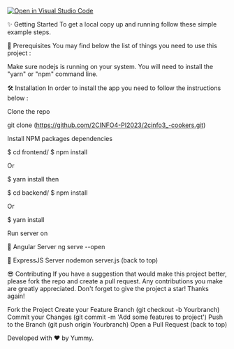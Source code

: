 [![Open in Visual Studio Code](https://classroom.github.com/assets/open-in-vscode-718a45dd9cf7e7f842a935f5ebbe5719a5e09af4491e668f4dbf3b35d5cca122.svg)](https://classroom.github.com/online_ide?assignment_repo_id=11279924&assignment_repo_type=AssignmentRepo)

✨ Getting Started
To get a local copy up and running follow these simple example steps.

🚧 Prerequisites
You may find below the list of things you need to use this project :

Make sure nodejs is running on your system.
You will need to install the "yarn" or "npm" command line.

🛠 Installation
In order to install the app you need to follow the instructions below :

Clone the repo

git clone (https://github.com/2CINFO4-PI2023/2cinfo3_-cookers.git)


Install NPM packages dependencies

$ cd frontend/
$ npm install 

Or

$ yarn install 
then

$ cd backend/
$ npm install 

Or

$ yarn install 


Run server on

📍 Angular Server
ng serve --open

📍 ExpressJS Server
nodemon server.js
(back to top)

😎 Contributing
If you have a suggestion that would make this project better, please fork the repo and create a pull request. Any contributions you make are greatly appreciated. Don't forget to give the project a star! Thanks again!

Fork the Project
Create your Feature Branch (git checkout -b Yourbranch)
Commit your Changes (git commit -m 'Add some features to project')
Push to the Branch (git push origin Yourbranch)
Open a Pull Request
(back to top)

Developed with ❤️ by Yummy.
